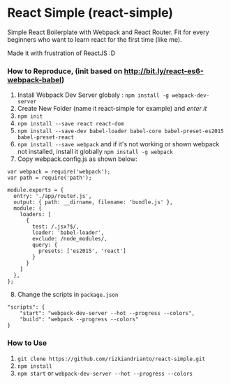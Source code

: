 # React Simple (react-simple)
Simple React Boilerplate with Webpack and React Router.
Fit for every beginners who want to learn react for the first time (like me).

Made it with frustration of ReactJS :D 

### How to Reproduce, (init based on http://bit.ly/react-es6-webpack-babel)
1. Install Webpack Dev Server globaly : `npm install -g webpack-dev-server`
2. Create New Folder (name it react-simple for example) and *enter it*
3. `npm init`
4. `npm install --save react react-dom`
5. `npm install --save-dev babel-loader babel-core babel-preset-es2015 babel-preset-react`
6. `npm install --save webpack` and if it's not working or shown webpack not installed, install it globally `npm install -g webpack`
7. Copy webpack.config.js as shown below:
```
var webpack = require('webpack');
var path = require('path');
 
module.exports = {
  entry: './app/router.js',
  output: { path: __dirname, filename: 'bundle.js' },
  module: {
    loaders: [
      {
        test: /.jsx?$/,
        loader: 'babel-loader',
        exclude: /node_modules/,
        query: {
          presets: ['es2015', 'react']
        }
      }
    ]
  },
};
```
8. Change the scripts in `package.json`

```
"scripts": {
    "start": "webpack-dev-server --hot --progress --colors",
    "build": "webpack --progress --colors"
}
```
### How to Use
1. `git clone https://github.com/rizkiandrianto/react-simple.git`
2. `npm install`
3. `npm start` or `webpack-dev-server --hot --progress --colors`
